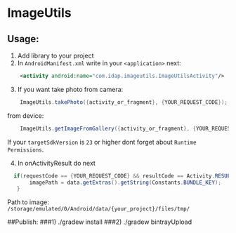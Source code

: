 # ImageUtils

## Usage:
1. Add library to your project
2. In `AndroidManifest.xml` write in your `<application>` next:

 ```xml
     <activity android:name="com.idap.imageutils.ImageUtilsActivity"/>
 ```
 
3. If you want take photo from camera:

 ```java
     ImageUtils.takePhoto({activity_or_fragment}, {YOUR_REQUEST_CODE});
 ```
 from device:
 ```java
     ImageUtils.getImageFromGallery({activity_or_fragment}, {YOUR_REQUEST_CODE});
 ```
 If your `targetSdkVersion` is `23` or higher dont forget about `Runtime Permissions`.

4. In onActivityResult do next

 ```java
   if(requestCode == {YOUR_REQUEST_CODE} && resultCode == Activity.RESULT_OK){
        imagePath = data.getExtras().getString(Constants.BUNDLE_KEY);
    }
 ```
 Path to image: `/storage/emulated/0/Android/data/{your_project}/files/tmp/`

##Publish:
###1) ./gradew install
###2) ./gradew bintrayUpload
